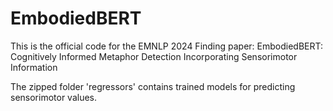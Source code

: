 # EmbodiedBERT
This is the official code for the EMNLP 2024 Finding paper: EmbodiedBERT: Cognitively Informed Metaphor Detection Incorporating Sensorimotor Information

The zipped folder 'regressors' contains trained models for predicting sensorimotor values.
